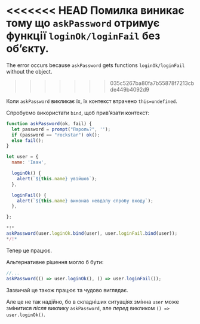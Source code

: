 
<<<<<<< HEAD
Помилка виникає тому що `askPassword` отримує функції `loginOk/loginFail` без об’єкту.
=======
The error occurs because `askPassword` gets functions `loginOk/loginFail` without the object.
>>>>>>> 035c5267ba80fa7b55878f7213cbde449b4092d9

Коли `askPassword` викликає їх, їх контекст втрачено `this=undefined`.

Спробуємо використати `bind`, щоб прив’язати контекст:

```js run
function askPassword(ok, fail) {
  let password = prompt("Пароль?", '');
  if (password == "rockstar") ok();
  else fail();
}

let user = {
  name: 'Іван',

  loginOk() {
    alert(`${this.name} увійшов`);
  },

  loginFail() {
    alert(`${this.name} виконав невдалу спробу входу`);
  },

};

*!*
askPassword(user.loginOk.bind(user), user.loginFail.bind(user));
*/!*
```

Тепер це працює.

Альтернативне рішення могло б бути:
```js
//...
askPassword(() => user.loginOk(), () => user.loginFail());
```

Зазвичай це також працює та чудово виглядає.

Але це не так надійно, бо в складніших ситуаціях змінна `user` може змінитися *після* виклику `askPassword`, але *перед* викликом `() => user.loginOk()`. 
